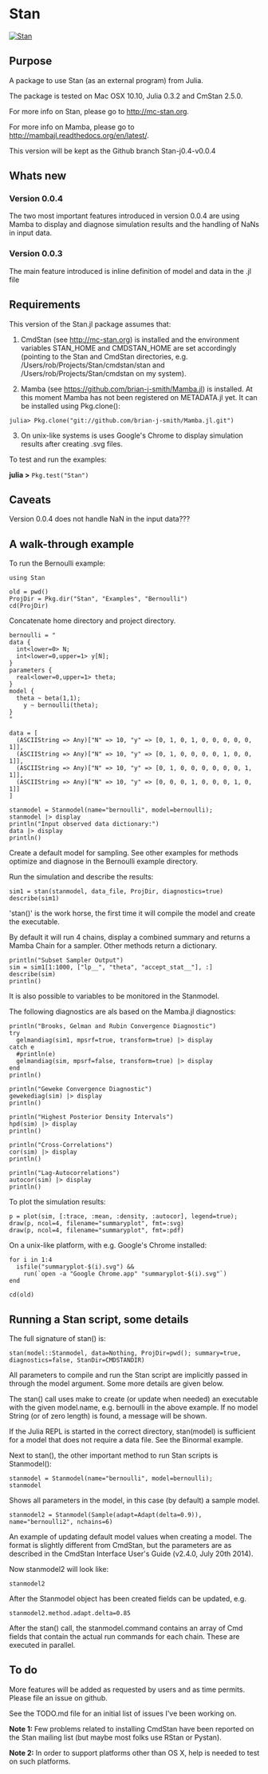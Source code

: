 # Stan

[![Stan](http://pkg.julialang.org/badges/Stan_release.svg)](http://pkg.julialang.org/?pkg=Stan&ver=release)

## Purpose

A package to use Stan (as an external program) from Julia. 

The package is tested on Mac OSX 10.10, Julia 0.3.2 and CmStan 2.5.0.

For more info on Stan, please go to <http://mc-stan.org>.

For more info on Mamba, please go to <http://mambajl.readthedocs.org/en/latest/>.

This version will be kept as the Github branch Stan-j0.4-v0.0.4

## Whats new

### Version 0.0.4

The two most important features introduced in version 0.0.4 are using Mamba to display and diagnose simulation results and the handling of NaNs in input data.

### Version 0.0.3

The main feature introduced is inline definition of model and data in the .jl file

## Requirements

This version of the Stan.jl package assumes that:

1. CmdStan (see <http://mc-stan.org>) is installed and the environment variables STAN_HOME and CMDSTAN_HOME are set accordingly (pointing to the Stan and CmdStan directories, e.g. /Users/rob/Projects/Stan/cmdstan/stan and /Users/rob/Projects/Stan/cmdstan on my system).

2. Mamba (see <https://github.com/brian-j-smith/Mamba.jl>) is installed. At this moment Mamba has not been registered on METADATA.jl yet. It can be installed using Pkg.clone():

```
julia> Pkg.clone("git://github.com/brian-j-smith/Mamba.jl.git")
```

3. On unix-like systems is uses Google's Chrome to display simulation results after creating .svg files.

To test and run the examples:

**julia >** ``Pkg.test("Stan")``

## Caveats

Version 0.0.4 does not handle NaN in the input data???

## A walk-through example

To run the Bernoulli example:

```
using Stan

old = pwd()
ProjDir = Pkg.dir("Stan", "Examples", "Bernoulli")
cd(ProjDir)
```
Concatenate home directory and project directory.

```
bernoulli = "
data { 
  int<lower=0> N; 
  int<lower=0,upper=1> y[N];
} 
parameters {
  real<lower=0,upper=1> theta;
} 
model {
  theta ~ beta(1,1);
    y ~ bernoulli(theta);
}
"

data = [
  (ASCIIString => Any)["N" => 10, "y" => [0, 1, 0, 1, 0, 0, 0, 0, 0, 1]],
  (ASCIIString => Any)["N" => 10, "y" => [0, 1, 0, 0, 0, 0, 1, 0, 0, 1]],
  (ASCIIString => Any)["N" => 10, "y" => [0, 1, 0, 0, 0, 0, 0, 0, 1, 1]],
  (ASCIIString => Any)["N" => 10, "y" => [0, 0, 0, 1, 0, 0, 0, 1, 0, 1]]
]

stanmodel = Stanmodel(name="bernoulli", model=bernoulli);
stanmodel |> display
println("Input observed data dictionary:")
data |> display
println()
```

Create a default model for sampling. See other examples for methods optimize and diagnose in the Bernoulli example directory. 

Run the simulation and describe the results:

```
sim1 = stan(stanmodel, data_file, ProjDir, diagnostics=true)
describe(sim1)
```

'stan()' is the work horse, the first time it will compile the model and create the executable. 

By default it will run 4 chains, display a combined summary and returns a Mamba Chain for a sampler. Other methods return a dictionary.

```
println("Subset Sampler Output")
sim = sim1[1:1000, ["lp__", "theta", "accept_stat__"], :]
describe(sim)
println()
```

It is also possible to variables to be monitored in the Stanmodel.

The following diagnostics are als based on the Mamba.jl diagnostics:

```
println("Brooks, Gelman and Rubin Convergence Diagnostic")
try
  gelmandiag(sim1, mpsrf=true, transform=true) |> display
catch e
  #println(e)
  gelmandiag(sim, mpsrf=false, transform=true) |> display
end
println()

println("Geweke Convergence Diagnostic")
gewekediag(sim) |> display
println()

println("Highest Posterior Density Intervals")
hpd(sim) |> display
println()

println("Cross-Correlations")
cor(sim) |> display
println()

println("Lag-Autocorrelations")
autocor(sim) |> display
println()
```

To plot the simulation results:

```
p = plot(sim, [:trace, :mean, :density, :autocor], legend=true);
draw(p, ncol=4, filename="summaryplot", fmt=:svg)
draw(p, ncol=4, filename="summaryplot", fmt=:pdf)
```

On a unix-like platform, with e.g. Google's Chrome installed:

```
for i in 1:4
  isfile("summaryplot-$(i).svg") &&
    run(`open -a "Google Chrome.app" "summaryplot-$(i).svg"`)
end

cd(old)
```


## Running a Stan script, some details

The full signature of stan() is:

```
stan(model::Stanmodel, data=Nothing, ProjDir=pwd(); summary=true, diagnostics=false, StanDir=CMDSTANDIR)
````

All parameters to compile and run the Stan script are implicitly passed in through the model argument. Some more details are given below.

The stan() call uses make to create (or update when needed) an executable with the given model.name, e.g. bernoulli in the above example. If no model String (or of zero length) is found, a message will be shown.

If the Julia REPL is started in the correct directory, stan(model) is sufficient for a model that does not require a data file. See the Binormal example.

Next to stan(), the other important method to run Stan scripts is Stanmodel():

```
stanmodel = Stanmodel(name="bernoulli", model=bernoulli);
stanmodel
````

Shows all parameters in the model, in this case (by default) a sample model. 

```
stanmodel2 = Stanmodel(Sample(adapt=Adapt(delta=0.9)), name="bernoulli2", nchains=6)
```

An example of updating default model values when creating a model. The format is slightly different from CmdStan, but the parameters are as described in the CmdStan Interface User's Guide (v2.4.0, July 20th 2014). 

Now stanmodel2 will look like:

```
stanmodel2
````

After the Stanmodel object has been created fields can be updated, e.g.

```
stanmodel2.method.adapt.delta=0.85
```

After the stan() call, the stanmodel.command contains an array of Cmd fields that contain the actual run commands for each chain. These are executed in parallel.

## To do

More features will be added as requested by users and as time permits. Please file an issue on github.

See the TODO.md file for an initial list of issues I've been working on.

**Note 1:** Few problems related to installing CmdStan have been reported on the Stan mailing list (but maybe most folks use RStan or Pystan).

**Note 2:** In order to support platforms other than OS X, help is needed to test on such platforms.
